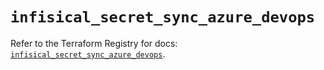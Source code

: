 # `infisical_secret_sync_azure_devops`

Refer to the Terraform Registry for docs: [`infisical_secret_sync_azure_devops`](https://registry.terraform.io/providers/infisical/infisical/0.15.41/docs/resources/secret_sync_azure_devops).
